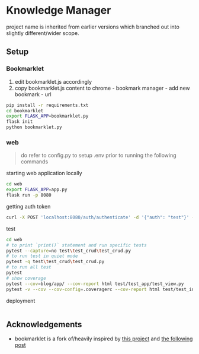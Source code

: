 # Knowledge Manager

project name is inherited from earlier versions which branched out into slightly different/wider scope.

## Setup

### Bookmarklet

1. edit bookmarklet.js accordingly
2. copy bookmarklet.js content to chrome - bookmark manager - add new bookmark - url

```bash
pip install -r requirements.txt
cd bookmarklet
export FLASK_APP=bookmarklet.py
flask init
python bookmarklet.py
```

### web

> do refer to config.py to setup .env prior to running the following commands

starting web application locally

```bash
cd web
export FLASK_APP=app.py
flask run -p 8080
```

getting auth token

```bash
curl -X POST 'localhost:8080/auth/authenticate' -d '{"auth": "test"}' -H 'Content-Type: application/json
```

test

```bash
cd web
# to print `print()` statement and run specific tests
pytest --capture=no test\test_crud\test_crud.py
# to run test in quiet mode
pytest -q test\test_crud\test_crud.py
# to run all test
pytest
# show coverage
pytest --cov=blog/app/ --cov-report html test/test_app/test_view.py
pytest -v --cov --cov-config=.coveragerc --cov-report html test/test_integration/
```

deployment

```bash
```

## Acknowledgements

- bookmarklet is a fork of/heavily inspired by [this project](https://gist.github.com/codemicro/f7d4d4b687c3ec2e7186ef7efecfcc35) and [the following post](https://www.tdpain.net/blog/a-year-of-reading)
